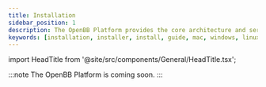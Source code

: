 ```yaml
---
title: Installation
sidebar_position: 1
description: The OpenBB Platform provides the core architecture and services to interact with data providers and extensions.
keywords: [installation, installer, install, guide, mac, windows, linux, python, github, macos, how to, explanation, openbb, sdk, api, pip, pypi,]
---
```


import HeadTitle from '@site/src/components/General/HeadTitle.tsx';

<HeadTitle title="Installation - Platform | OpenBB Docs" />


:::note
The OpenBB Platform is coming soon.
:::

